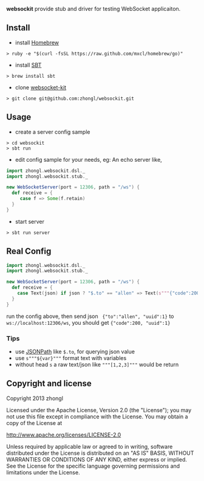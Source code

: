 **websockit** provide stub and driver for testing WebSocket applicaiton.

## Install

- install [Homebrew](http://mxcl.github.io/homebrew/)

```
> ruby -e "$(curl -fsSL https://raw.github.com/mxcl/homebrew/go)"
```

- install [SBT](http://www.scala-sbt.org)

```
> brew install sbt
```

- clone [websocket-kit](https://github.com/zhongl/websocket-kit)

```
> git clone git@github.com:zhongl/websockit.git
```

## Usage

- create a server config sample

```
> cd websockit
> sbt run
```

- edit config sample for your needs, eg: An echo server like,

```scala
import zhongl.websockit.dsl._
import zhongl.websockit.stub._

new WebSocketServer(port = 12306, path = "/ws") {
  def receive = {
     case f => Some(f.retain)
  }
}
```

- start server

```
> sbt run server
```


## Real Config

```scala
import zhongl.websockit.dsl._
import zhongl.websockit.stub._

new WebSocketServer(port = 12306, path = "/ws") {
  def receive = {
    case Text(json) if json ? "$.to" == "allen" => Text(s"""{"code":200, "uuid":${json ? "$.uuid"}}""")
  }
}
```

run the config above, then send json ` {"to":"allen", "uuid":1}` to `ws://localhost:12306/ws`, you should get `{"code":200, "uuid":1}`

### Tips

- use [JSONPath](http://goessner.net/articles/JsonPath/) like `$.to`, for querying json value
- use `s"""${var}"""` format text with variables
- without head `s` a raw text/json like `"""[1,2,3]"""` would be return


## Copyright and license

Copyright 2013 zhongl

Licensed under the Apache License, Version 2.0 (the "License");
you may not use this file except in compliance with the License.
You may obtain a copy of the License at

http://www.apache.org/licenses/LICENSE-2.0

Unless required by applicable law or agreed to in writing, software
distributed under the License is distributed on an "AS IS" BASIS,
WITHOUT WARRANTIES OR CONDITIONS OF ANY KIND, either express or implied.
See the License for the specific language governing permissions and
limitations under the License.
